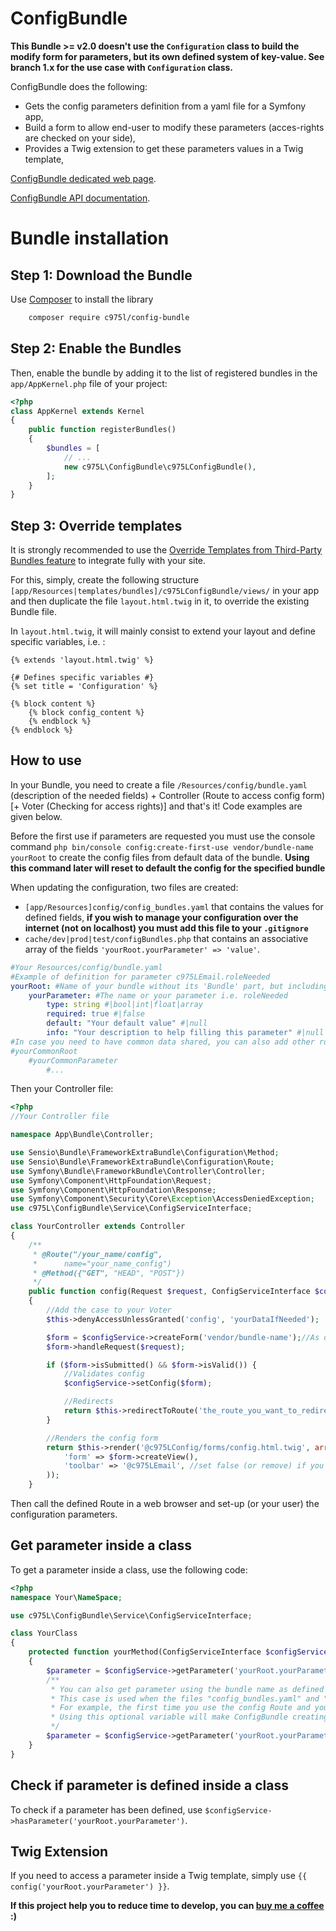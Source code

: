 ConfigBundle
=================

**This Bundle >= v2.0 doesn't use the `Configuration` class to build the modify form for parameters, but its own defined system of key-value. See branch 1.x for the use case with `Configuration` class.**

ConfigBundle does the following:

- Gets the config parameters definition from a yaml file for a Symfony app,
- Build a form to allow end-user to modify these parameters (acces-rights are checked on your side),
- Provides a Twig extension to get these parameters values in a Twig template,

[ConfigBundle dedicated web page](https://975l.com/en/pages/config-bundle).

[ConfigBundle API documentation](https://975l.com/apidoc/c975L/ConfigBundle.html).

Bundle installation
===================

Step 1: Download the Bundle
---------------------------
Use [Composer](https://getcomposer.org) to install the library
```bash
    composer require c975l/config-bundle
```

Step 2: Enable the Bundles
--------------------------
Then, enable the bundle by adding it to the list of registered bundles in the `app/AppKernel.php` file of your project:

```php
<?php
class AppKernel extends Kernel
{
    public function registerBundles()
    {
        $bundles = [
            // ...
            new c975L\ConfigBundle\c975LConfigBundle(),
        ];
    }
}
```

Step 3: Override templates
--------------------------
It is strongly recommended to use the [Override Templates from Third-Party Bundles feature](http://symfony.com/doc/current/templating/overriding.html) to integrate fully with your site.

For this, simply, create the following structure `[app/Resources|templates/bundles]/c975LConfigBundle/views/` in your app and then duplicate the file `layout.html.twig` in it, to override the existing Bundle file.

In `layout.html.twig`, it will mainly consist to extend your layout and define specific variables, i.e. :
```twig
{% extends 'layout.html.twig' %}

{# Defines specific variables #}
{% set title = 'Configuration' %}

{% block content %}
    {% block config_content %}
    {% endblock %}
{% endblock %}
```

How to use
----------
In your Bundle, you need to create a file `/Resources/config/bundle.yaml` (description of the needed fields) + Controller (Route to access config form) [+ Voter (Checking for access rights)] and that's it! Code examples are given below.

Before the first use if parameters are requested you must use the console command `php bin/console config:create-first-use vendor/bundle-name yourRoot` to create the config files from default data of the bundle. **Using this command later will reset to default the config for the specified bundle**

When updating the configuration, two files are created:
- `[app/Resources]config/config_bundles.yaml` that contains the values for defined fields, **if you wish to manage your configuration over the internet (not on localhost) you must add this file to your `.gitignore`**
- `cache/dev|prod|test/configBundles.php` that contains an associative array of the fields `'yourRoot.yourParameter' => 'value'`.

```yml
#Your Resources/config/bundle.yaml
#Example of definition for parameter c975LEmail.roleNeeded
yourRoot: #Name of your bundle without its 'Bundle' part, but including its vendor one, to keep its uniqueness, i.e. c975LEmail
    yourParameter: #The name or your parameter i.e. roleNeeded
        type: string #|bool|int|float|array
        required: true #|false
        default: "Your default value" #|null
        info: "Your description to help filling this parameter" #|null
#In case you need to have common data shared, you can also add other roots with the scheme
#yourCommonRoot
    #yourCommonParameter
        #...
```

Then your Controller file:
```php
<?php
//Your Controller file

namespace App\Bundle\Controller;

use Sensio\Bundle\FrameworkExtraBundle\Configuration\Method;
use Sensio\Bundle\FrameworkExtraBundle\Configuration\Route;
use Symfony\Bundle\FrameworkBundle\Controller\Controller;
use Symfony\Component\HttpFoundation\Request;
use Symfony\Component\HttpFoundation\Response;
use Symfony\Component\Security\Core\Exception\AccessDeniedException;
use c975L\ConfigBundle\Service\ConfigServiceInterface;

class YourController extends Controller
{
    /**
     * @Route("/your_name/config",
     *      name="your_name_config")
     * @Method({"GET", "HEAD", "POST"})
     */
    public function config(Request $request, ConfigServiceInterface $configService)
    {
        //Add the case to your Voter
        $this->denyAccessUnlessGranted('config', 'yourDataIfNeeded');

        $form = $configService->createForm('vendor/bundle-name');//As defined in your composer.json
        $form->handleRequest($request);

        if ($form->isSubmitted() && $form->isValid()) {
            //Validates config
            $configService->setConfig($form);

            //Redirects
            return $this->redirectToRoute('the_route_you_want_to_redirect_to');
        }

        //Renders the config form
        return $this->render('@c975LConfig/forms/config.html.twig', array(
            'form' => $form->createView(),
            'toolbar' => '@c975LEmail', //set false (or remove) if you don't use c975L/ToolbarBundle
        ));
    }
```

Then call the defined Route in a web browser and set-up (or your user) the configuration parameters.

Get parameter inside a class
----------------------------
To get a parameter inside a class, use the following code:

```php
<?php
namespace Your\NameSpace;

use c975L\ConfigBundle\Service\ConfigServiceInterface;

class YourClass
{
    protected function yourMethod(ConfigServiceInterface $configService)
    {
        $parameter = $configService->getParameter('yourRoot.yourParameter');
        /**
         * You can also get parameter using the bundle name as defined in your composer.json.
         * This case is used when the files "config_bundles.yaml" and "configBundles.php" are not yet created.
         * For example, the first time you use the config Route and your Voter needs to check with a parameter defined using ConfigBundle.
         * Using this optional variable will make ConfigBundle creating the requested config files, based on default values in "bundle.yaml".
         */
        $parameter = $configService->getParameter('yourRoot.yourParameter', 'vendor/bundle-name');
    }
}
```

Check if parameter is defined inside a class
--------------------------------------------
To check if a parameter has been defined, use `$configService->hasParameter('yourRoot.yourParameter')`.


Twig Extension
--------------
If you need to access a parameter inside a Twig template, simply use `{{ config('yourRoot.yourParameter') }}`.

**If this project help you to reduce time to develop, you can [buy me a coffee](https://www.buymeacoffee.com/LaurentMarquet) :)**
